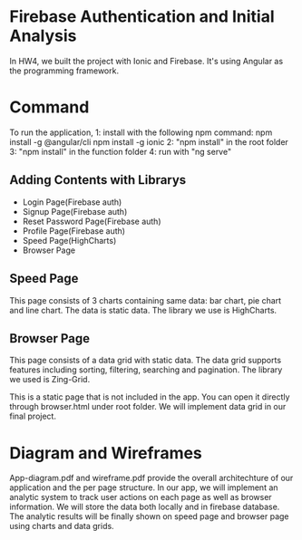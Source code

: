 # Firebase Authentication and Initial Analysis

In HW4, we built the project with Ionic and Firebase. It's
using Angular as the programming framework.

# Command
To run the application, 
1: install with the following npm command:
  npm install -g @angular/cli
  npm install -g ionic
2: "npm install" in the root folder
3: "npm install" in the function folder
4: run with "ng serve"

## Adding Contents with Librarys

- Login Page(Firebase auth)
- Signup Page(Firebase auth)
- Reset Password Page(Firebase auth)
- Profile Page(Firebase auth)
- Speed Page(HighCharts)
- Browser Page

## Speed Page
This page consists of 3 charts containing same data: bar chart, pie chart and line chart. The data is static data. The library we use is HighCharts.

## Browser Page
This page consists of a data grid with static data. The data grid supports features including sorting, filtering, searching and pagination. The library we used is Zing-Grid.

This is a static page that is not included in the app. You can open it directly through browser.html under root folder. We will implement data grid in our final project.


# Diagram and Wireframes

App-diagram.pdf and wireframe.pdf provide the overall architechture of our application and the per page structure. In our app, we will implement an analytic system to track user actions on each page as well as browser information. We will store the data both locally and in firebase database. The analytic results will be finally shown on speed page and browser page using charts and data grids.
